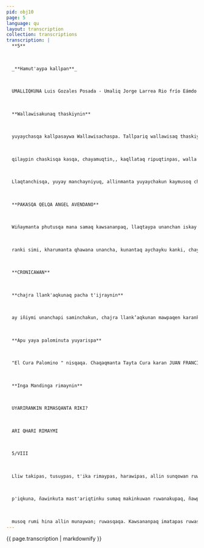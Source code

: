 ```yaml
---
pid: obj10
page: 5
language: qu
layout: transcription
collection: transcriptions
transcription: |
  **5**
  
  
  
  _**Hamut'aypa kallpan**_
  
  
  
  UMALLIQKUNA Luis Gozales Posada - Umaliq Jorge Larrea Rio frío Eámdo Ver Sdlórzaap Eduardo Gordilla Tordoya - kamachiqkuna
  
  
  
  **Wallawisakunaq thaskiynin**
  
  
  
  yuyaychasqa kallpasaywa Wallawisachaspa. Tallpariq wallawisaq thaskiynin hununpi peruanukuna qaynap’unchay yupay qhawanqaku, qayllanpi utaq television canalispi, saminchakunmi reqsichiwaspanchis allin kunata, atipakuq chaymantaraq hunt'achispa qasi kawsaypaq, chaymanta tukuy runaq t'aqllayniwanta saminLlaqta Kamachi Wamink’a Juan Velasco Alvarado, iñimun mast’aymast'ayta Sami Wayt'asqa Pukaramanta pacha, pusasqan kamachi Willkarqankunawan, chaymanta tukuy llaqta hawa llaqta arariwakunawan. Llaqtayuq Wamink'aqa raymi t'a
  
  
  
  qilaypin chaskisqa kasqa, chayamuqtin,, kaqllataq ripuqtinpas, walla wisa mast'aypi p'uchukaqun, qaynanta waranqanpi llaqta masikuna qatinku tanqa tanqaraq qhawayuylata pas munaspa, chaymanta makin qoynakuypaq. kunanmi chayraq Peru llaqta yuyaymanaspa iñinqa, Imaynas kallpasaywapatananiakuna qhawaninankun hawa patanchiskuna qhawarinankullapaqchu chaymanta tukuynkuq suyunchispi, chaymantaraqsi kawsaymantawan; peruano wallawisaqa; chaynallatataq wamink’akunapas yachay atiyuqmi kanku, yachaysapa haykunankupaq llaqtanchispa tteqsi hatunkarayiproceso de cambiuspi, unanchakusqanmanta "3 de octubre de 1968" watamanta pacha.
  
  
  
  Llaqtanchisqa, yuyay manchayniyuq, allinmanta yuyaychakun kaymusoq chaymanta pacha t'ijray kallpasaywan walla wisaq kamayninmanta Administracion ¡Publicapi, manajyapananpaq usuri burocraciata, chaymanta purun runata, asawansi LlaqtaKamachiyta q’epananpaq, chay manta uschaylla churananpaq, chaymanta chanini yuyaypi may llaqta k’uchupipas. Chay raykupunin ashkha waranqanpi llaqta masinchiskuna, qharikuna, warmikuna, erqekuna, qayninchay tutapamusqaku, churanakunankupaq Brasil hatun k’ijllu mast'ayninpl, lqhahanankupaq chanin munay walla wa mast'arikuyta Pacha t'ijray p uytawan hunt'asqa.
  
  
  
  **PAKASQA QELQA ANGEL AVENDANO**
  
  
  
  Wiñaymanta phutusqa mana samaq kawsananpaq, llaqtaypa unanchan iskay kuti cheqaqmanta: K’anchaypi hoq’ochasqa sunqonpi sinchi kharikunaq apasqan, llaqtaypa yawarninwan hat'allisqa. Llaqtaypa unanchan erqekunaq asikuyninwan hoq’o chasqa, manchaypa unanchan wayrakunata hunuspa. Hanaqchakuq musphay runaq yawaminpi aswan ukhupi kawsananpaq. Llapan mana, illapa kaq ch’aqo, wañuymanta k’ancharimuq chaymi k’uychi, kusi wayt'ay qayllanpi rakhuta sirapayaspa wañuqkunaq upalliyninta. Imayna hillukunawan, llaqtaypa unanchan: pacha kasaymantapas aswan hatun, sutiykipi wchaspan cnaminchay taripay -k’anchapi tukun. Takiyniykipin llaqta wiñay paskay waqmanta kutirimun hayllikunata oqanapa Llaqtaypa unanchan manan yuyaychanichu uyanta teqsiykimanta rimarinaypaq. Qanmi willarankiña tukuy ñankunapi ñawpaqmantaraq miymay lloqlla chukikuna kananpaq, qayllayki pachapi karan khuyay mukhuchasqa wiñaypa wiñayninpa rakin yuriyniykuta qhawaspa, pacha kawsayniykuta hunt’achisqanki hap’iy atina chatu kunawan. Ninallamanta unancha ñankunata picharispa manaraq runa ripushaqtin wañuymanta kawsayman ñan purina unancha, puka yuraq, allin munasqa, allin sayariq unancha. Llaqtaypa unanchan, ñawpaq ka
  
  
  
  ranki simi, kharumanta qhawana unancha, kunantaq aychayku kanki, chay ukhu paqarimuntaq nunanchispi, sinchin kanki, chaymanta nunallataq kanki llapallan munachinamanta aswan kayllapi phatatataq Reforma Agrariapi qhawana saphichana q osñimanta Parwa ruwasqa tukuy teqsinkunapi chaymanta musuq chaninkunapi qasiqaypaq awqanakuyman churasqa, chuki; qayna p'unchay kama mana mukisqa simi mit'alkunapi upallichisqa. Llaqtaypa unanchan. Qanmi kanki sinchi g'egen upallasqa. llaqtanchispa wiñay paskaynin suyasqanmanta. Kasqayki rayku sullulchani, llaqtanchis rayku sullulchani. Qan rayku sullulchani piñiymanta orqowasqan makikuna rayku, qantaqmi kamachisqanki runaq kusikuyninta, piñiykunata wesq’aspa paqarichinaykipaq khallwakunata. Llaqtaypa Unanchan kawsachikuq hampi wañuypipas, pacha kawsaypa ñawin, sutiykita qelqaspan rikhurichimusaq mana qochana hatunyachiq pakakunata, karumast'arikuq mana yuyay yuyaychanata, kikiykipi mana wañuq Qan rayku sullullchani llaqtaypa unanchan qhepaman wijch’usqa, chhalasqa llaqtay rayku: sullulchani tukuy unanchasqaykipi peruanokuna rayku, sanp’akayninpi haywarimuqniyki rayku. ¡ARI: Qanwanmi kasaq : Llaqtanchis rayku, Unanchayninchis rayku; Revo¡usionninchis rayku.
  
  
  
  **CRONICAWAN**
  
  
  
  **chajra llank'aqkunaq pacha t'ijraynin**
  
  
  
  ay iñiymi unanchapi saminchakun, chajra llank’aqkunan mawpaqen karanku wasichakuspanku hatun mir'alipi Revoluliuonpa rakisqanmanta, til conarcuo m'all naqapa. Umanchaqa p’achallinmi kay llaqtanchispi chajra llank’aqkunan —llaqta wiñay paskaypi— aswan qonqasqa kasqakunayaua chay panklas cha ymata cha, yayay rinaniq, fiodor mijailovich Dostolevski nisqan hina, hatun qelqa kamayuq ruso llaqtayuq simipi: Paykunana kasqaku aswan ullpuchasqakuna chaymanta aswan kusi mit' ayasqa. Paykunan kasqaku qhepaman Wijch’usqakuna kunantaqmi, kanku ñawpagen qollana runakuna, imaynata yachachiwanchis wiñay wiñaypi hatariq, Galilea suyumanta willka uman. Pachakunataqsi munay, mana munay hunt'akushanku. Pacha puriy hina. P'uchukasqa chaymanta yuyaychachispa yachayninwan. Kanraqmi, kay Revolusiunipa, sunqonpi chaymanta, aswanmantaraq kanku hawan ukhunpi, kankutaq runakuna, fariseo ch’usiwan p’achallisqa, willay unanchakunku Apu Taychamanta, aswan apu taytacharaq, chaymanta yachachiyta munanku Pacha T'ljray atisqanta, mana atisqantawanpas. Chaymanta t'umpaylla yanqallamanta kushkan amachaymanta rimanku ñataq kayqa p’akisqaña waranqa k’arpikunapi, kay mana atinakunamanta rimapakunku kunann Pacha T'ijray mana llaliyta wasapamushaqtin. Manan, manan wiraqochakuna. Qallariyninmanta, pantasqa kankichis Sichus Pacha T'ijraykuna orqoq mukukunman chayamunku chayqa qespisqañan unanchakun, hinaspatqmi kikin kamachinkunawan rikhurimunku. Chaymi, mana pipas yuyayninman hina, munasqanman hina tukuchiyta atinmanchu. Chay raykun; oligerquia criolla kamachikunapis, imayna Apraq qollanankunapas yuyaymanasparanku, mana atisqankuta, nitaq huj puriyllatapas thaskinankuta transformación social kamachikuyninpi, ichaqa atinman mana imapás kutirichiqkunallapi, hinallatataq imaynata ruwaran wakin nobleza italiana del Resurgimiento nisqa. Ichaqa llaqtanchispa Euerza Armadanpi, mana manchay piqata thunin, sinchiteq suskhunperin mana haykuna punkukunata kichaspa. Iñikusqtaq mana riqsisqa watqakunata, Pacha T'ijrayqa laswan allin qhawasqa kaqtinpasl, kawsayman churapakuypunin. Tuqyachiynimi, mastariyninmi, paqo runaq yachayninmi. lnia ichaqa tukuytaqmi puriyta, qallarispaqa, laqta runaq, wataqallanp iñina. Chaynan ta, uaisqan manataq, takuya iaanchaqakunamanta chaymanta aswan ch utisqakunamanta qhepa thunisqanchis kamachikuna wan. Ñuqanchispaqqa, chajra llankaq kayninchuspi. Aswanmanta, antchajra llank’aqwan. Paykunawan Aylluta umachasqaku, chaymanta machula apuski sispaynikunata propiedad asociativamanta, chaymanta mink’anakuymanta, tukuy awqaykunamanta kallparikuspanku charmanta kutischisykunanamanta, tukuy awqaykunamanta kallparikuspanku chay manta kutichiykunamanta. Paykuna kamasqaku, aswan hatun qollanna suyuta Mosoq Teqsimuyunmanta, chay unu apay llank’ayninkuna hidraulico nisqanchis mink'a llank'aywan unanchasqa chaymanta, tukuy llapan runaq makinwan— China modernachus hina kay ruwayta hap ran nak’asqa llaqtanta hatarichinanpaq. Kay Pacha T'ijraymi, qhapaq yuyaypaq, masta’arimushan Wamink'a Velascoq yachay yachayninwan chaymanta apuski yuyay kamachiyninta, qhapaq yachayninmantapas yuyaychanapaq kay teqsi kamachikuna manta. Khaynan karan, kay ñawpaq masichichakuy llank’ay. Pacha ijray qallariymanata, pacha, tawnasqa kasqa Reforma Agrariawan, chajra llank’aqman suwasqa allpata kutichipunanpaq. Chhaynann karan imaynta kay Revolusiun ñawpagenta hina sut'ichan, chaymanta aswan hillunanchanta hina mat'inta churan hanaq patapi: "Chajra llank aq manañan kunanmanta pacha wajcha kayniykita patrunkuna mikhunqachu, imayna mana wañuq Tupaq Amaruq willka simin nisqan hina. Chhaynatan qatirimun: Ley de Agusapas, thunichinanpaq chaymanta usphaman itukuchinanpaq "derechos adquiridos nisqankuta kay paqanichimuq sumaq unu, Chay kamachikuna kutichiykuna, mana qocha patapi chajra llank’aqkunata yukasqa kanakupaq mana unanchasqa "parcelacione nisqakunawan chay makuko machukunaq pantayninwan, chaynata atuyuyay allpa kamayoqkunapas. Chay Apu kallpasayway sociedad Naciona Agrariaq kapuqninkuna kutichisqa Confederacion Agraraq llaqtanchisma p'atachaspa tukuy llapan chajallank a qrunakunata chaynanta, kunanq hatun mit'alikuna maki chaskiy aswan hunt'asqa runamas. kunapa kananpaq. paru qaykinhaint linak'anpuqnat sqhakuiytku kaychnayn chuynanta sam sunqo kamaq ta ua iuqi ia aukuqquqa ipaqua kuqha crlqay nikuywan, maypata wyuyuaypui kaaqka kaq laqca waa Ancon liqapi qayna pachala yaya yniyuama auninuu u huu paskay umachakuyninpi. Chaymanta q ochau wayt ayninchispaq, chhayna ncha lanqa lanan apaunaqa u laqha haqiua kuna qua na a tukuchiya munancu. hapaqa a u uanuqu uuu yua nillankutaq waqmanta, paykunaqa munankus radioemisorata yupaychanata, chaymanta kallpasapata tukuy pacha llaqtanchis sut paq.
  
  
  
  **Apu yaya palominuta yuyarispa**
  
  
  
  "El Cura Palomino " nisqaqa. Chaqaqmanta Tayta Cura karan JUAN FRANCISCO PALOMINO, San BIés Parroquiaq Capellannin Payqa Qosqo tqhapaq llaqtapin paqarisqa 1858 jwatapi, wañupusqataq 1946 watapi. Manscha phiñakunqakuchu Hatun Apu Taytanchispa Arariwankuna, ancha saminchasqakuna, qhapaq hamawat'a yuyayuqkuna, sichus Qosqo qhart siminpi nisun: Manan latytacha s hinaqa Qosqopi apu yaya kasqachu, mana kanmanchu pay hina humt'asqa nuna, saminchasqa apu runakayninpi, spu Kanchna mari kayninpi, anpa kusi waytan kayninpipas. 3 Aswanmanta rimaspaqa nisuncha: SANTO iñisqa kanapaqqa Papachu Romapi unanchan, Qosqo llaqtan willkarin, San Blas Santuta hina. Taytacha Palomino wañuqtinqa tukuy Qosqon waqasqa hatun runamanta huch’uyrunaman llachiq awqankunapas. Aqó ; t'iurunakunan Qosqo k’ijllukunpai runa t'impusqa. Manan chay demostracionta ima ago rakiy runa kamachipas chhaynata runata huñuyta atisqachuQosqopi ima manifestacionpipas. Chaymanta, payqa lunakayninpi, paymanta qonqarapusqa, payqa manan purpurakunawanchu hawikuran, payqa la toga raidawanmi purisqe waqchakunata maskaspa, waqchuwasikunaman qollqeta apaspa tutay tutan; tukuy runamasintan khuyapayasqa, runamasintan wayllusq mana imata suyarispa paypaqqa manan ima raymipas kasqachu, arpaynillanmi q’ochuymanta kusiwayt'achisqa. Payqa llaki uyakunatan phanchichisqa chaywanmi sunqon pay sapallanpaq qhallallalllasqa. Chaymanta pay qhapaqyachin Qosqo folklorta, ñan qellqakun lloqsimunqaña. Ch’uyatan runa simita t'oqachimuran sermonkunapi, Hero destapas unanchamusqa wawakunapi iñispa. Qhari simin karan, sutinmantan imatapas rimamuran pitapas imatapas uyanpin niran! Chaymi k’askachinku, chaymi warkunku imaymanata colgadura nisqansnahaunaai
  
  
  
  **Inga Mandinga rimaynin**
  
  
  
  UYARIRANKIN RIMASQANTA RIKI?
  
  
  
  ARI QHARI RIMAYMI
  
  
  
  5/VIII
  
  
  
  Lliw takipas, tusuypas, t'ika rimaypas, harawipas, allin sunqowan ruwasqasqaqa, llaqtamantan hamun, llaqtallanatataq kutirin. Manan imapas kanchu, mana llaqtapi hamut'asqaqa. 1 Allin ñusqonsapa runakunan yachanku, imaynatan harawikuna, llin. .
  
  
  
  p'iqkuna, ñawinkuta mast'ariqtinku sumaq makinkuwan ruwanakupaq, ñawpaqtaqa qhawanankun llqta runaq ruwasqanta Chaymantan hurqonku "obra de artaí nisqanku nunnata. Manan chhallukunchu yawarninchiswan ruwasqaqa, watakuna puririsqanpi, runakunaq sunqonpin tajyan
  
  
  
  musoq rumi hina allin munaywan; ruwasqaqa. Kawsananpaq imatapas ruwasun chayqa, runaq mosqokuyninta, kawsayninnta takiman churayuna. Chay mana pantay churanapaqmi, llaqtallanchispl ñawinchista churaspa llank’anananchis, takitan tinkuchinanchis, yawarnincihista tinkuchisuman hinaraq.
---
```


{{ page.transcription | markdownify }}
